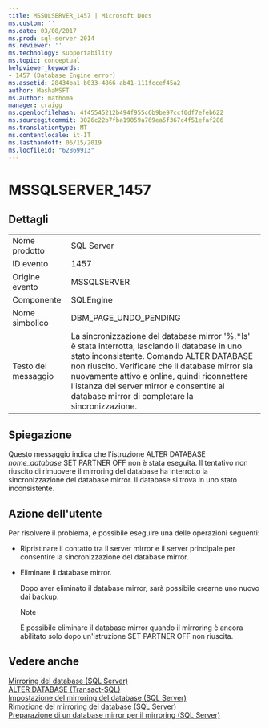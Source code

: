 ```yaml
---
title: MSSQLSERVER_1457 | Microsoft Docs
ms.custom: ''
ms.date: 03/08/2017
ms.prod: sql-server-2014
ms.reviewer: ''
ms.technology: supportability
ms.topic: conceptual
helpviewer_keywords:
- 1457 (Database Engine error)
ms.assetid: 28434ba1-b033-4866-ab41-111fccef45a2
author: MashaMSFT
ms.author: mathoma
manager: craigg
ms.openlocfilehash: 4f45545212b494f955c6b9be97ccf0df7efeb622
ms.sourcegitcommit: 3026c22b7fba19059a769ea5f367c4f51efaf286
ms.translationtype: MT
ms.contentlocale: it-IT
ms.lasthandoff: 06/15/2019
ms.locfileid: "62869913"
---
```

# <a name="mssqlserver1457"></a>MSSQLSERVER_1457
    
## <a name="details"></a>Dettagli  
  
|||  
|-|-|  
|Nome prodotto|SQL Server|  
|ID evento|1457|  
|Origine evento|MSSQLSERVER|  
|Componente|SQLEngine|  
|Nome simbolico|DBM_PAGE_UNDO_PENDING|  
|Testo del messaggio|La sincronizzazione del database mirror '%.*ls' è stata interrotta, lasciando il database in uno stato inconsistente. Comando ALTER DATABASE non riuscito. Verificare che il database mirror sia nuovamente attivo e online, quindi riconnettere l'istanza del server mirror e consentire al database mirror di completare la sincronizzazione.|  
  
## <a name="explanation"></a>Spiegazione  
 Questo messaggio indica che l'istruzione ALTER DATABASE *nome_database* SET PARTNER OFF non è stata eseguita. Il tentativo non riuscito di rimuovere il mirroring del database ha interrotto la sincronizzazione del database mirror. Il database si trova in uno stato inconsistente.  
  
## <a name="user-action"></a>Azione dell'utente  
 Per risolvere il problema, è possibile eseguire una delle operazioni seguenti:  
  
-   Ripristinare il contatto tra il server mirror e il server principale per consentire la sincronizzazione del database mirror.  
  
-   Eliminare il database mirror.  
  
     Dopo aver eliminato il database mirror, sarà possibile crearne uno nuovo dai backup.  
  
    > [!NOTE]  
    >  È possibile eliminare il database mirror quando il mirroring è ancora abilitato solo dopo un'istruzione SET PARTNER OFF non riuscita.  
  
## <a name="see-also"></a>Vedere anche  
 [Mirroring del database &#40;SQL Server&#41;](../../database-engine/database-mirroring/database-mirroring-sql-server.md)   
 [ALTER DATABASE &#40;Transact-SQL&#41;](/sql/t-sql/statements/alter-database-transact-sql)   
 [Impostazione del mirroring del database &#40;SQL Server&#41;](../../database-engine/database-mirroring/setting-up-database-mirroring-sql-server.md)   
 [Rimozione del mirroring del database &#40;SQL Server&#41;](../../database-engine/database-mirroring/removing-database-mirroring-sql-server.md)   
 [Preparazione di un database mirror per il mirroring &#40;SQL Server&#41;](../../database-engine/database-mirroring/prepare-a-mirror-database-for-mirroring-sql-server.md)  
  
  
